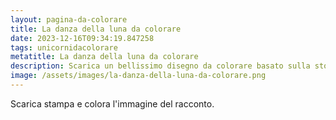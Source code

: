 ```yaml
---
layout: pagina-da-colorare
title: La danza della luna da colorare
date: 2023-12-16T09:34:19.847258
tags: unicornidacolorare
metatitle: La danza della luna da colorare
description: Scarica un bellissimo disegno da colorare basato sulla storia La danza della luna
image: /assets/images/la-danza-della-luna-da-colorare.png
---
```

Scarica stampa e colora l'immagine del racconto.
